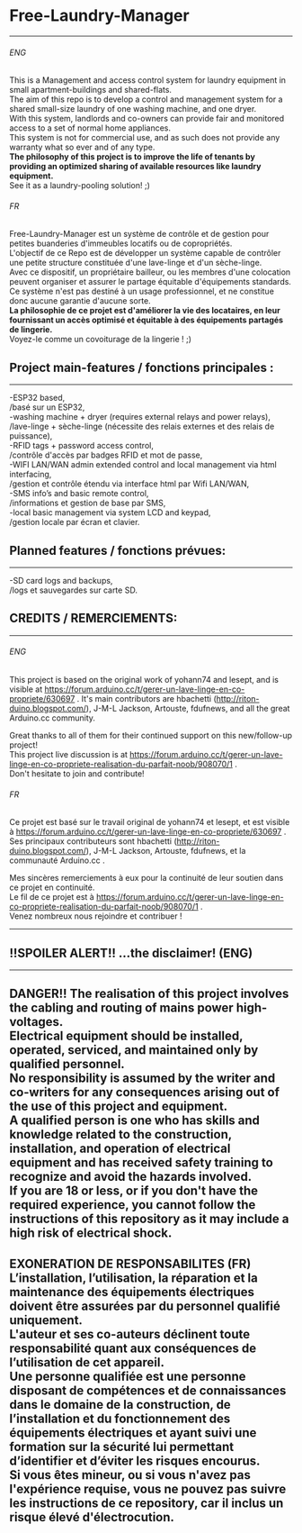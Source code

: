 # Free-Laundry-Manager
----------------------
###### ENG
This is a Management and access control system for laundry equipment in small apartment-buildings and shared-flats.  
The aim of this repo is to develop a control and management system for a shared small-size laundry of one washing machine, and one dryer.  
With this system, landlords and co-owners can provide fair and monitored access to a set of normal home appliances.  
This system is not for commercial use, and as such does not provide any warranty what so ever and of any type.  
**The philosophy of this project is to improve the life of tenants by providing an optimized sharing of available resources like laundry equipment.**  
See it as a laundry-pooling solution! ;)

###### FR
Free-Laundry-Manager est un système de contrôle et de gestion pour petites buanderies d'immeubles locatifs ou de copropriétés.  
L'objectif de ce Repo est de développer un  système capable de contrôler une petite structure constituée d'une lave-linge et d'un sèche-linge.  
Avec ce dispositif, un propriétaire bailleur, ou les membres d'une colocation peuvent organiser et assurer le partage équitable d'équipements standards.  
Ce système n'est pas destiné à un usage professionnel, et ne constitue donc aucune garantie d'aucune sorte.  
**La philosophie de ce projet est d'améliorer la vie des locataires, en leur fournissant un accès optimisé et équitable à des équipements partagés de lingerie.**  
Voyez-le comme un covoiturage de la lingerie ! ;)

## Project main-features / fonctions principales :
----------------------------------------------
-ESP32 based,  
 /basé sur un ESP32,  
-washing machine + dryer (requires external relays and power relays),  
 /lave-linge + sèche-linge (nécessite des relais externes et des relais de puissance),  
-RFID tags + password access control,  
 /contrôle d'accès par badges RFID et mot de passe,  
-WIFI LAN/WAN admin extended control and local management via html interfacing,  
 /gestion et contrôle étendu via interface html par Wifi LAN/WAN,  
-SMS info’s and basic remote control,  
 /informations et gestion de base par SMS,  
-local basic management via system LCD and keypad,  
 /gestion locale par écran et clavier.  

## Planned features / fonctions prévues:
-------------------------------------
-SD card logs and backups,  
 /logs et sauvegardes sur carte SD.

## CREDITS / REMERCIEMENTS:
-----------------------
###### ENG  
This project is based on the original work of yohann74 and lesept, and is visible at https://forum.arduino.cc/t/gerer-un-lave-linge-en-co-propriete/630697 .
It's main contributors are hbachetti (http://riton-duino.blogspot.com/), J-M-L Jackson, Artouste, fdufnews, and all the great Arduino.cc community.  
  
Great thanks to all of them for their continued support on this new/follow-up project!  
This project live discussion is at https://forum.arduino.cc/t/gerer-un-lave-linge-en-co-propriete-realisation-du-parfait-noob/908070/1 .  
Don't hesitate to join and contribute!

###### FR  
Ce projet est basé sur le travail original de yohann74 et lesept, et est visible à https://forum.arduino.cc/t/gerer-un-lave-linge-en-co-propriete/630697 .  
Ses principaux contributeurs sont hbachetti (http://riton-duino.blogspot.com/), J-M-L Jackson, Artouste, fdufnews, et la communauté Arduino.cc .  
  
Mes sincères remerciements à eux pour la continuité de leur soutien dans ce projet en continuité.  
Le fil de ce projet est à https://forum.arduino.cc/t/gerer-un-lave-linge-en-co-propriete-realisation-du-parfait-noob/908070/1 .  
Venez nombreux nous rejoindre et contribuer !  
 
-------------------------------------------------------------------------------------------------------
## !!SPOILER ALERT!! ...the disclaimer! (ENG)
-------------------------------------------------------------------------------------------------------
**DANGER!! The realisation of this project involves the cabling and routing of mains power high-voltages.  
Electrical equipment should be installed, operated, serviced, and maintained only by qualified personnel.  
No responsibility is assumed by the writer and co-writers for any consequences arising out of the use of this project and equipment.  
A qualified person is one who has skills and knowledge related to the construction, installation, and operation of electrical equipment and has received safety training to recognize and avoid the hazards involved.  
If you are 18 or less, or if you don't have the required experience, you cannot follow the instructions of this repository as it may include a high risk of electrical shock.**
-------------------------------------------------------------------------------------------------------
**EXONERATION DE RESPONSABILITES (FR)  
L’installation, l’utilisation, la réparation et la maintenance des équipements électriques doivent être assurées par du personnel qualifié uniquement.  
L'auteur et ses co-auteurs déclinent toute responsabilité quant aux conséquences de l’utilisation de cet appareil.  
Une personne qualifiée est une personne disposant de compétences et de connaissances dans le domaine de la construction, de l’installation et du fonctionnement des équipements électriques et ayant suivi une formation sur la sécurité lui permettant d’identifier et d’éviter les risques encourus.  
Si vous êtes mineur, ou si vous n'avez pas l'expérience requise, vous ne pouvez pas suivre les instructions de ce repository, car il inclus un risque élevé d'électrocution.**
-------------------------------------------------------------------------------------------------------
